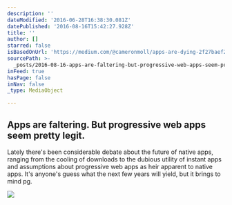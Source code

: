 ```yaml
---
description: ''
dateModified: '2016-06-28T16:38:30.081Z'
datePublished: '2016-08-16T15:42:27.928Z'
title: ''
author: []
starred: false
isBasedOnUrl: 'https://medium.com/@cameronmoll/apps-are-dying-2f27baef21dd#.pfe5bzmc4'
sourcePath: >-
  _posts/2016-08-16-apps-are-faltering-but-progressive-web-apps-seem-pretty-leg.md
inFeed: true
hasPage: false
inNav: false
_type: MediaObject

---
```

<article style=""><h1>Apps are faltering. But progressive web apps seem pretty legit.</h1><p>Lately there's been considerable debate about the future of native apps, ranging from the cooling of downloads to the dubious utility of instant apps and assumptions about progressive web apps as heir apparent to native apps. It's anyone's guess what the next few years will yield, but it brings to mind pg.</p><img src="https://cdn-images-1.medium.com/max/1200/1*f7gpfegwe5jhpYs_1R_neA.jpeg" /></article>